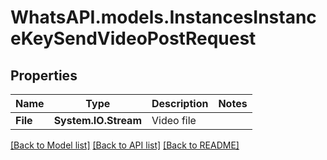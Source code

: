 
# WhatsAPI.models.InstancesInstanceKeySendVideoPostRequest

## Properties

Name | Type | Description | Notes
------------ | ------------- | ------------- | -------------
**File** | **System.IO.Stream** | Video file | 

[[Back to Model list]](../README.md#documentation-for-models)
[[Back to API list]](../README.md#documentation-for-api-endpoints)
[[Back to README]](../README.md)

